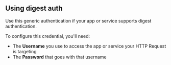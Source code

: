 ## Using digest auth

Use this generic authentication if your app or service supports digest authentication.

To configure this credential, you'll need:

- The **Username** you use to access the app or service your HTTP Request is targeting
- The **Password** that goes with that username